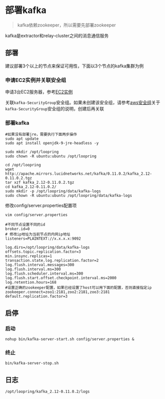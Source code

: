 # 部署kafka

> kafka依赖zookeeper，所以需要先部署zookeeper

kafka是extractor和relay-cluster之间的消息通信服务

## 部署
建议部署3个以上的节点来保证可用性，下面以3个节点的kafka集群为例

### 申请EC2实例并关联安全组
申请3台EC2服务器，参考[EC2实例](new_ec2_cn.md)

关联`kafka-SecurityGroup`安全组。如果未创建该安全组，请参考[aws安全组](security_group_cn.md)关于`kafka-SecurityGroup`安全组的说明，创建后再关联

### 部署kafka
```
#如果没有部署jre，需要执行下面两步操作
sudo apt update
sudo apt install openjdk-9-jre-headless -y

sudo mkdir /opt/loopring
sudo chown -R ubuntu:ubuntu /opt/loopring

cd /opt/loopring
wget http://apache.mirrors.lucidnetworks.net/kafka/0.11.0.2/kafka_2.12-0.11.0.2.tgz
tar xzf kafka_2.12-0.11.0.2.tgz
cd kafka_2.12-0.11.0.2/
sudo mkdir -p /opt/loopring/data/kafka-logs
sudo chown -R ubuntu:ubuntu /opt/loopring/data/kafka-logs
```
修改config/server.properties配置项

`vim config/server.properties`
```
#不同节点设置不同的id
broker.id=0
# 修改ip地址为当前节点的内网ip地址
listeners=PLAINTEXT://x.x.x.x:9092

log.dirs=/opt/loopring/data/kafka-logs
offsets.topic.replication.factor=3
min.insync.replicas=1
transaction.state.log.replication.factor=2
log.flush.interval.messages=300
log.flush.interval.ms=300
log.flush.scheduler.interval.ms=300
log.flush.start.offset.checkpoint.interval.ms=2000
log.retention.hours=168
#设置正确的zookeeper配置，如果已经设置了host可以用下面的配置，否则直接指定ip
zookeeper.connect=zoo1:2181,zoo2:2181,zoo3:2181
default.replication.factor=3
```

## 启停

### 启动
`nohup bin/kafka-server-start.sh config/server.properties &`

### 终止
`bin/kafka-server-stop.sh`

## 日志
`/opt/loopring/kafka_2.12-0.11.0.2/logs`
